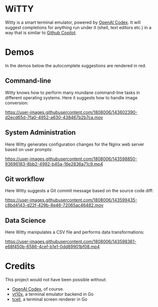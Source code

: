 # WiTTY

Witty is a smart terminal emulator, powered by [OpenAI Codex](https://openai.com/blog/openai-codex/).
It will suggest completions for anything run under it (shell, text editors etc.) in a way that is similar to [Github Copilot](https://copilot.github.com/). 

# Demos

In the demos below the autocomplete suggestions are rendered in red. 

## Command-line 

Witty knows how to perform many mundane command-line tasks in different operating systems. Here it suggests
how to handle image conversion:


https://user-images.githubusercontent.com/1808006/143602390-d2ecd65d-7fa0-4952-a630-438467b2b7ca.mov



## System Administration

Here Witty generates configuration changes for the Nginx web server based on user prompts:

https://user-images.githubusercontent.com/1808006/143598850-93696183-8bb2-4992-b45a-16e2836a71c9.mp4

## Git workflow

Here Witty suggests a Git commit message based on the source code diff:


https://user-images.githubusercontent.com/1808006/143599435-c8bd4143-d22f-429b-8e46-72065ac46482.mov


## Data Science

Here Witty manipulates a CSV file and performs data transformations: 

https://user-images.githubusercontent.com/1808006/143598361-e68f450b-6586-4cef-b1e1-0dd89901bf08.mp4

# Credits

This project would not have been possible without:
- [OpenAI Codex](https://openai.com/blog/openai-codex/), of course.
- [vt10x](https://github.com/ActiveState/vt10x), a terminal emulator backend in Go
- [tcell](https://github.com/gdamore/tcell), a terminal screen renderer in Go
